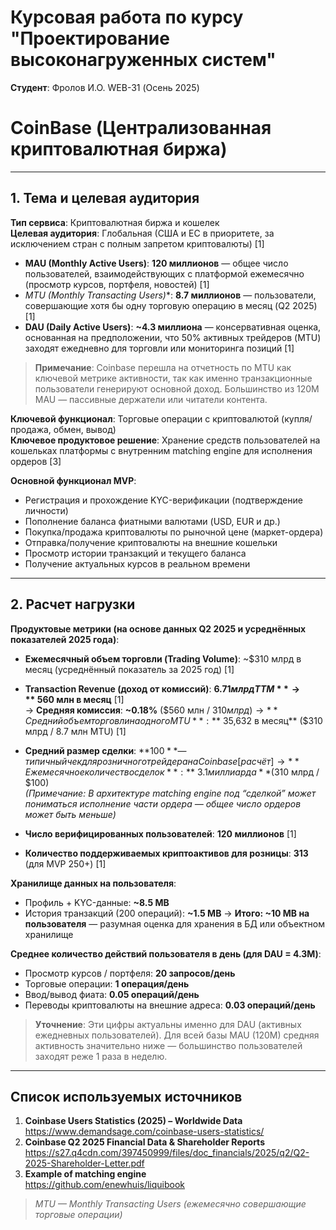 # Курсовая работа по курсу "Проектирование высоконагруженных систем"  
**Студент**: Фролов И.О. WEB-31 (Осень 2025)  
# CoinBase (Централизованная криптовалютная биржа)

---

## 1. Тема и целевая аудитория

**Тип сервиса**: Криптовалютная биржа и кошелек  
**Целевая аудитория**: Глобальная (США и ЕС в приоритете, за исключением стран с полным запретом криптовалюты) [1]  

- **MAU (Monthly Active Users)**: **120 миллионов** — общее число пользователей, взаимодействующих с платформой ежемесячно (просмотр курсов, портфеля, новостей) [1]  
- **MTU* (Monthly Transacting Users)**: **8.7 миллионов** — пользователи, совершающие хотя бы одну торговую операцию в месяц (Q2 2025) [1]  
- **DAU (Daily Active Users)**: **~4.3 миллиона** — консервативная оценка, основанная на предположении, что 50% активных трейдеров (MTU) заходят ежедневно для торговли или мониторинга позиций [1]  

> **Примечание**: Coinbase перешла на отчетность по MTU как ключевой метрике активности, так как именно транзакционные пользователи генерируют основной доход. Большинство из 120M MAU — пассивные держатели или читатели контента.

**Ключевой функционал**: Торговые операции с криптовалютой (купля/продажа, обмен, вывод)  
**Ключевое продуктовое решение**: Хранение средств пользователей на кошельках платформы с внутренним matching engine для исполнения ордеров [3]

**Основной функционал MVP**:
- Регистрация и прохождение KYC-верификации (подтверждение личности)
- Пополнение баланса фиатными валютами (USD, EUR и др.)
- Покупка/продажа криптовалюты по рыночной цене (маркет-ордера)
- Отправка/получение криптовалюты на внешние кошельки
- Просмотр истории транзакций и текущего баланса
- Получение актуальных курсов в реальном времени

---

## 2. Расчет нагрузки

**Продуктовые метрики (на основе данных Q2 2025 и усреднённых показателей 2025 года)**:

- **Ежемесячный объем торговли (Trading Volume)**: ~$310 млрд в месяц (усреднённый показатель за 2025 год) [1]  

- **Transaction Revenue (доход от комиссий)**: **$6.71 млрд TTM** → **~$560 млн в месяц** [1]  
→ **Средняя комиссия**: **~0.18%** ($560 млн / $310 млрд)  
→ **Средний объем торговли на одного MTU**: **~$35,632 в месяц** ($310 млрд / 8.7 млн MTU) [1]  

- **Средний размер сделки**: **$100** — типичный чек для розничного трейдера на Coinbase [расчёт]  
→ **Ежемесячное количество сделок**: **~3.1 миллиарда** ($310 млрд / $100)  
*(Примечание: В архитектуре matching engine под “сделкой” может пониматься исполнение части ордера — общее число ордеров может быть меньше)*

- **Число верифицированных пользователей**: **120 миллионов** [1]  
- **Количество поддерживаемых криптоактивов для розницы**: **313** (для MVP 250+) [1]  

**Хранилище данных на пользователя**:
- Профиль + KYC-данные: **~8.5 MB**
- История транзакций (200 операций): **~1.5 MB**
→ **Итого: ~10 MB на пользователя** — разумная оценка для хранения в БД или объектном хранилище

**Среднее количество действий пользователя в день (для DAU = 4.3M)**:
- Просмотр курсов / портфеля: **20 запросов/день**  
- Торговые операции: **1 операция/день**  
- Ввод/вывод фиата: **0.05 операций/день**  
- Переводы криптовалюты на внешние адреса: **0.03 операций/день**

> **Уточнение**: Эти цифры актуальны именно для DAU (активных ежедневных пользователей). Для всей базы MAU (120M) средняя активность значительно ниже — большинство пользователей заходят реже 1 раза в неделю.

---

## Список используемых источников

1. **Coinbase Users Statistics (2025) – Worldwide Data**  
   https://www.demandsage.com/coinbase-users-statistics/  
2. **Coinbase Q2 2025 Financial Data & Shareholder Reports**  
   https://s27.q4cdn.com/397450999/files/doc_financials/2025/q2/Q2-2025-Shareholder-Letter.pdf
3. **Example of matching engine**  
   https://github.com/enewhuis/liquibook  

> *MTU — Monthly Transacting Users (ежемесячно совершающие торговые операции)*
